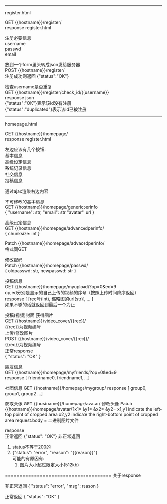 ----------------------------------------------
register.html

GET {{hostname}}/register/  
response register.html

注册必要信息  
username  
passwd  
email  

放到一个form里头转成json发给服务器  
POST {{hostname}}/register/  
注册成功则返回
{"status":"OK"}

检查username是否重复  
GET {{hostname}}/register/check_id/{{username}}  
response json   
{"status":"OK"}表示该id没有注册   
{"status":"duplicated"}表示该id已被注册



-----------------------------------------------

homepage.html

GET {{hostname}}/homepage/  
response register.html

左边应该有几个按钮:  
基本信息  
高级设定信息  
系统记录信息  
社交信息  
投稿信息  

通过ajax渲染右边内容  

不可修改的基本信息  
GET {{hostname}}/homepage/genericperinfo  
{
	"username": str,
	"email": str
	"avatar": url
}

高级设定信息  
GET {{hostname}}/homepage/advancedperinfo/  
{
	chunksize: int
}

Patch {{hostname}}/homepage/advacedperinfo/  
格式同GET


修改密码   
Patch  {{hostname}}/homepage/passwd/  
{
	oldpasswd: str,
	newpasswd: str
}

投稿信息  
GET {{hostname}}/homepage/myupload/?op=0&ed=9  
op,ed分别是显示的自己上传的视频的序号（按照上传时间降序返回）  
response [ [rec号(int), 缩略图的url(str)], ... ]  
如果不够的话就返回到最后一个为止

投稿(视频)封面
获得图片  
GET {{hostname}}/video_cover/{{rec}}/  
{{rec}}为视频编号  
上传/修改图片  
POST {{hostname}}/video_cover/{{rec}}/  
{{rec}}为视频编号  
正常response  
{
	"status": "OK"
}


朋友信息  
GET {{hostname}}/homepage/myfriends/?op=0&ed=9  
response [ friendname0, friendname1, ...]

社团信息
GET {{hostname}}/homepage/mygroup/
response [ group0, group1, group2 ...]

获取头像
GET {{hostname}}/homepage/avatar/
修改头像
Patch {{hostname}}/homepage/avatar/?x1= &y1= &x2= &y2= 
x1,y1 indicate the left-top point of cropped area
x2,y2 indicate the right-bottom point of cropped area 
request.body = 二进制图片文件

response  
正常返回 {"status": "OK"}
非正常返回  
 1. status不等于200的    
 2. {"status": "error", "reason": "{{reason}}"}  
    可能的有原因有:
    1. 图片大小超过限定大小(512kb)

=====================================
关于response

非正常返回 
{
	"status": "error",
	"msg": reason
}

正常返回
{
	"status": "OK"
}
